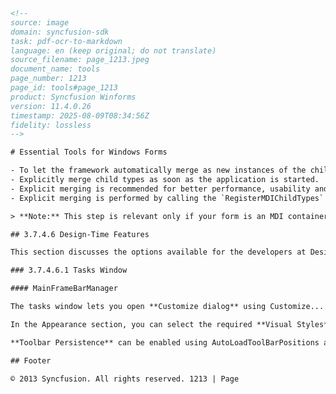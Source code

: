 ```html
<!--
source: image
domain: syncfusion-sdk
task: pdf-ocr-to-markdown
language: en (keep original; do not translate)
source_filename: page_1213.jpeg
document_name: tools
page_number: 1213
page_id: tools#page_1213
product: Syncfusion Winforms
version: 11.4.0.26
timestamp: 2025-08-09T08:34:56Z
fidelity: lossless
-->

# Essential Tools for Windows Forms

- To let the framework automatically merge as new instances of the child types that are created.
- Explicitly merge child types as soon as the application is started.
- Explicit merging is recommended for better performance, usability and for VS.NET like behavior.
- Explicit merging is performed by calling the `RegisterMDIChildTypes` method with appropriate parameters (see the above section reference for example).

> **Note:** This step is relevant only if your form is an MDI container. `[IsMDIContainer = True]`

## 3.7.4.6 Design-Time Features

This section discusses the options available for the developers at Design Time.

### 3.7.4.6.1 Tasks Window

#### MainFrameBarManager

The tasks window lets you open **Customize dialog** using Customize... option. To add **CommandBar** and **ControlBar**, use Add Detached CommandBar and Add Detached ControlBar options.

In the Appearance section, you can select the required **Visual Styles**, imageList and LargeImageList. Themes for the Menus can be enabled by selecting the **ThemesEnabled** option and LargeIcons mode can be activated using LargeIcons option.

**Toolbar Persistence** can be enabled using AutoLoadToolBarPositions and AutoPersistCustomization options.

## Footer

© 2013 Syncfusion. All rights reserved. 1213 | Page
```

<!-- tags: [syncfusion, windows forms, essential tools, design-time features, MDI container, TaskWindow, MainFrameBarManager, CommandBar, ControlBar, Visual Styles, ThemesEnabled, LargeIcons, Toolbar Persistence] keywords: [Syncfusion, WinForms, tools, TasksWindow, MainFrameBarManager, CommandBar, ControlBar, Visual Styles, ThemesEnabled, LargeIcons, Toolbar Persistence, design time, MDIContainer] -->